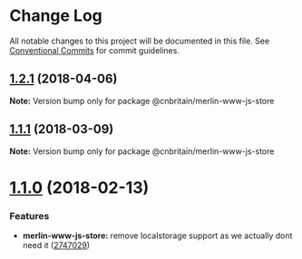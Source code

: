# Change Log

All notable changes to this project will be documented in this file.
See [Conventional Commits](https://conventionalcommits.org) for commit guidelines.

<a name="1.2.1"></a>
## [1.2.1](https://github.com/cnduk/merlin-www-components/compare/@cnbritain/merlin-www-js-store@1.2.0...@cnbritain/merlin-www-js-store@1.2.1) (2018-04-06)




**Note:** Version bump only for package @cnbritain/merlin-www-js-store

<a name="1.1.1"></a>
## [1.1.1](https://github.com/cnduk/merlin-www-components/compare/@cnbritain/merlin-www-js-store@1.1.0...@cnbritain/merlin-www-js-store@1.1.1) (2018-03-09)




**Note:** Version bump only for package @cnbritain/merlin-www-js-store

<a name="1.1.0"></a>
# [1.1.0](https://github.com/cnduk/merlin-www-components/compare/@cnbritain/merlin-www-js-store@1.0.6...@cnbritain/merlin-www-js-store@1.1.0) (2018-02-13)


### Features

* **merlin-www-js-store:** remove localstorage support as we actually dont need it ([2747029](https://github.com/cnduk/merlin-www-components/commit/2747029))
